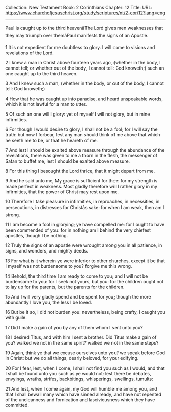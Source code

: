 Collection: New Testament
Book: 2 Corinthians
Chapter: 12
Title: 
URL: https://www.churchofjesuschrist.org/study/scriptures/nt/2-cor/12?lang=eng

---

Paul is caught up to the third heavenâThe Lord gives men weaknesses that they may triumph over themâPaul manifests the signs of an Apostle.

1 It is not expedient for me doubtless to glory. I will come to visions and revelations of the Lord.

2 I knew a man in Christ above fourteen years ago, (whether in the body, I cannot tell; or whether out of the body, I cannot tell: God knoweth;) such an one caught up to the third heaven.

3 And I knew such a man, (whether in the body, or out of the body, I cannot tell: God knoweth;)

4 How that he was caught up into paradise, and heard unspeakable words, which it is not lawful for a man to utter.

5 Of such an one will I glory: yet of myself I will not glory, but in mine infirmities.

6 For though I would desire to glory, I shall not be a fool; for I will say the truth: but now I forbear, lest any man should think of me above that which he seeth me to be, or that he heareth of me.

7 And lest I should be exalted above measure through the abundance of the revelations, there was given to me a thorn in the flesh, the messenger of Satan to buffet me, lest I should be exalted above measure.

8 For this thing I besought the Lord thrice, that it might depart from me.

9 And he said unto me, My grace is sufficient for thee: for my strength is made perfect in weakness. Most gladly therefore will I rather glory in my infirmities, that the power of Christ may rest upon me.

10 Therefore I take pleasure in infirmities, in reproaches, in necessities, in persecutions, in distresses for Christâs sake: for when I am weak, then am I strong.

11 I am become a fool in glorying; ye have compelled me: for I ought to have been commended of you: for in nothing am I behind the very chiefest apostles, though I be nothing.

12 Truly the signs of an apostle were wrought among you in all patience, in signs, and wonders, and mighty deeds.

13 For what is it wherein ye were inferior to other churches, except it be that I myself was not burdensome to you? forgive me this wrong.

14 Behold, the third time I am ready to come to you; and I will not be burdensome to you: for I seek not yours, but you: for the children ought not to lay up for the parents, but the parents for the children.

15 And I will very gladly spend and be spent for you; though the more abundantly I love you, the less I be loved.

16 But be it so, I did not burden you: nevertheless, being crafty, I caught you with guile.

17 Did I make a gain of you by any of them whom I sent unto you?

18 I desired Titus, and with him I sent a brother. Did Titus make a gain of you? walked we not in the same spirit? walked we not in the same steps?

19 Again, think ye that we excuse ourselves unto you? we speak before God in Christ: but we do all things, dearly beloved, for your edifying.

20 For I fear, lest, when I come, I shall not find you such as I would, and that I shall be found unto you such as ye would not: lest there be debates, envyings, wraths, strifes, backbitings, whisperings, swellings, tumults:

21 And lest, when I come again, my God will humble me among you, and that I shall bewail many which have sinned already, and have not repented of the uncleanness and fornication and lasciviousness which they have committed.
